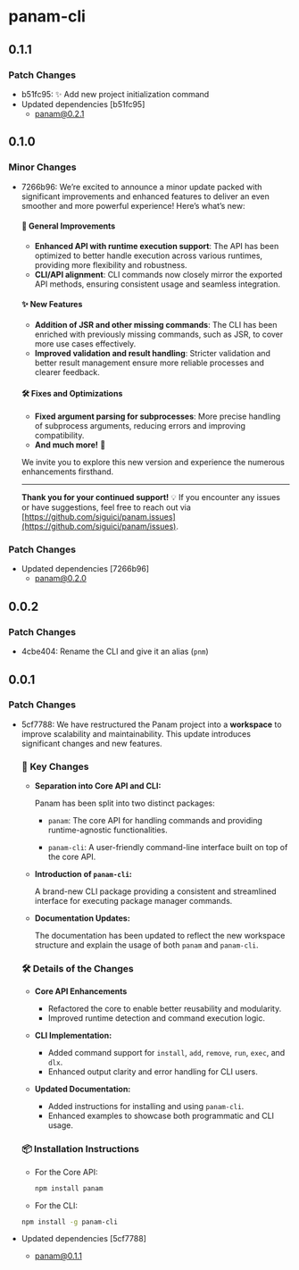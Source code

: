 # panam-cli

## 0.1.1

### Patch Changes

- b51fc95: ✨ Add new project initialization command
- Updated dependencies [b51fc95]
  - panam@0.2.1

## 0.1.0

### Minor Changes

- 7266b96: We’re excited to announce a minor update packed with significant improvements
  and enhanced features to deliver an even smoother and more powerful experience!
  Here’s what’s new:

  #### 🚀 General Improvements

  - **Enhanced API with runtime execution support**:
    The API has been optimized to better handle execution across various runtimes,
    providing more flexibility and robustness.
  - **CLI/API alignment**:
    CLI commands now closely mirror the exported API methods,
    ensuring consistent usage and seamless integration.

  #### ✨ New Features

  - **Addition of JSR and other missing commands**:
    The CLI has been enriched with previously missing commands,
    such as JSR, to cover more use cases effectively.
  - **Improved validation and result handling**:
    Stricter validation and better result management
    ensure more reliable processes and clearer feedback.

  #### 🛠️ Fixes and Optimizations

  - **Fixed argument parsing for subprocesses**:
    More precise handling of subprocess arguments,
    reducing errors and improving compatibility.
  - **And much more!** 🎉

  We invite you to explore this new version
  and experience the numerous enhancements firsthand.

  ***

  **Thank you for your continued support!**
  💡 If you encounter any issues or have suggestions,
  feel free to reach out via [https://github.com/siguici/panam.issues](https://github.com/siguici/panam/issues).

### Patch Changes

- Updated dependencies [7266b96]
  - panam@0.2.0

## 0.0.2

### Patch Changes

- 4cbe404: Rename the CLI and give it an alias (`pnm`)

## 0.0.1

### Patch Changes

- 5cf7788: We have restructured the Panam project into a **workspace**
  to improve scalability and maintainability.
  This update introduces significant changes and new features.

  ### 🔔 Key Changes

  - **Separation into Core API and CLI:**

    Panam has been split into two distinct packages:

    - `panam`: The core API for handling commands
      and providing runtime-agnostic functionalities.

    - `panam-cli`: A user-friendly command-line interface
      built on top of the core API.

  - **Introduction of `panam-cli`:**

    A brand-new CLI package providing a consistent and streamlined interface
    for executing package manager commands.

  - **Documentation Updates:**

    The documentation has been updated to reflect the new workspace structure
    and explain the usage of both `panam` and `panam-cli`.

  ### 🛠️ Details of the Changes

  - **Core API Enhancements**

    - Refactored the core to enable better reusability and modularity.
    - Improved runtime detection and command execution logic.

  - **CLI Implementation:**

    - Added command support for `install`, `add`, `remove`, `run`, `exec`, and `dlx`.
    - Enhanced output clarity and error handling for CLI users.

  - **Updated Documentation:**
    - Added instructions for installing and using `panam-cli`.
    - Enhanced examples to showcase both programmatic and CLI usage.

  ### 📦 Installation Instructions

  - For the Core API:

    ```bash
    npm install panam
    ```

  - For the CLI:

  ```bash
  npm install -g panam-cli
  ```

- Updated dependencies [5cf7788]
  - panam@0.1.1
